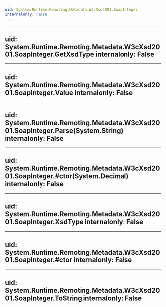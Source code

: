 ```yaml
---
uid: System.Runtime.Remoting.Metadata.W3cXsd2001.SoapInteger
internalonly: False
---
```


---
uid: System.Runtime.Remoting.Metadata.W3cXsd2001.SoapInteger.GetXsdType
internalonly: False
---

---
uid: System.Runtime.Remoting.Metadata.W3cXsd2001.SoapInteger.Value
internalonly: False
---

---
uid: System.Runtime.Remoting.Metadata.W3cXsd2001.SoapInteger.Parse(System.String)
internalonly: False
---

---
uid: System.Runtime.Remoting.Metadata.W3cXsd2001.SoapInteger.#ctor(System.Decimal)
internalonly: False
---

---
uid: System.Runtime.Remoting.Metadata.W3cXsd2001.SoapInteger.XsdType
internalonly: False
---

---
uid: System.Runtime.Remoting.Metadata.W3cXsd2001.SoapInteger.#ctor
internalonly: False
---

---
uid: System.Runtime.Remoting.Metadata.W3cXsd2001.SoapInteger.ToString
internalonly: False
---
